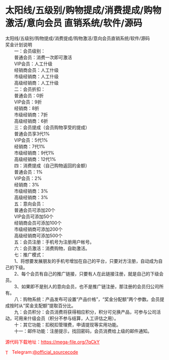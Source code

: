 # 太阳线/五级别/购物提成/消费提成/购物激活/意向会员  直销系统/软件/源码

太阳线/五级别/购物提成/消费提成/购物激活/意向会员直销系统/软件/源码<br>奖金计划说明<br>　　一：会员级别：<br>　　普通会员：消费一次即可激活<br>　　VIP会员：人工什级<br>　　经销商会员：人工什级<br>　　市级经销商：人工什级<br>　　高级经销商：人工什级<br>　　二：会员折扣：<br>　　普通会员：0折<br>　　VIP会员：9折<br>　　经销商：8折<br>　　市级经销商：7折<br>　　高级经销商：6折<br>　　三：会员提成（会员购物享受的提成）<br>　　普通会员享3代1%<br>　　VIP会员：5代1%<br>　　经销商：7代1%<br>　　市级经销商：9代1%<br>　　高级经销商：12代1%<br>　　四：消费提成（自己购物返回的金额）<br>　　普通会员：1%<br>　　VIP会员：2%<br>　　经销商：3%<br>　　市级经销商：3%<br>　　高级经销商：3%<br>　　五：意向会员：<br>　　普通会员可添加20个<br>　　VIP会员可添加50个<br>　　经销商会员可添加100个<br>　　市级经销商可添加200个<br>　　高级经销商可添加500个<br>　　五：会员注册：手机号为注册用户帐号。<br>　　六：会员激活：消费购物，自助激活。<br>　　七：推广模式：<br>　　1、将想要发展朋友的手机号增加在自己的平台，只要对方注册，自动成为自己的下级。<br>　　2、每个会员有自己的推广链接，只要有人在此链接注册，就是自己的下级会员。<br>　　3、如果即不是别人的意向会员，也不是推广链注册，那注册的会员归公司所有。<br>　　八：购物系统：产品发布可设置“产品价格”，“奖金分配额”两个参数。会员提成按时从“奖金支配额”提取百分比。<br>　　九：会员积分：会员消费将获得相应积分，积分可兑换产品，可参与公司活动，可用来什级会员（积分不参与结算，人工评估之用）。<br>　　十：其它功能：扣税扣管理费，申请提现等实用功能。<br>　　十一：邮件功能：注册提示，找回密码，会员消费给上级的邮件通知。<br>


<p style="color: red;">源代码下载地址：<a href="https://mega-file.org/7qCkY" style="color: red;">https://mega-file.org/7qCkY</a></p><p style="color: red;"><img src="https://cdn-icons-png.flaticon.com/512/2111/2111646.png" alt="Telegram Icon" style="width: 16px; vertical-align: middle; margin-right: 5px;">Telegram:<a href="https://t.me/official_sourcecode" style="color: red;">@official_sourcecode</a></p>